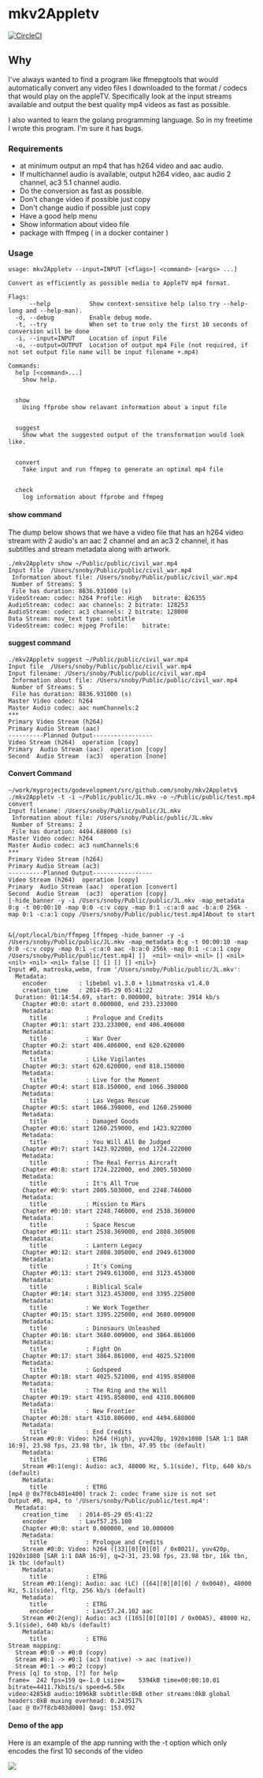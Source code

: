 # mkv2Appletv
[![CircleCI](https://circleci.com/gh/snoby/mkv2Appletv/tree/master.svg?style=shield&circle-token=:circle-token)](https://circleci.com/gh/snoby/mkv2Appletv/tree/master)

## Why
I've always wanted to find a program like ffmepgtools that would automatically convert any video files I downloaded to the format / codecs that would play on the appleTV.  Specifically look at the input streams available and output the best quality mp4 videos as fast as possible.

I also wanted to learn the golang programming language.  So in my freetime I wrote this program.  I'm sure it has bugs.

### Requirements
* at minimum output an mp4 that has h264 video and aac audio.
* If multichannel audio is available, output h264 video, aac audio 2 channel, ac3 5.1 channel audio.
* Do the conversion as fast as possible.
* Don't change video if possible just copy
* Don't change audio if possible just copy
* Have a good help menu
* Show information about video file
* package with ffmpeg ( in a docker container )

### Usage
```
usage: mkv2Appletv --input=INPUT [<flags>] <command> [<args> ...]

Convert as efficiently as possible media to AppleTV mp4 format.

Flags:
      --help           Show context-sensitive help (also try --help-long and --help-man).
  -d, --debug          Enable debug mode.
  -t, --try            When set to true only the first 10 seconds of conversion will be done
  -i, --input=INPUT    Location of input File
  -o, --output=OUTPUT  Location of output mp4 File (not required, if not set output file name will be input filename +.mp4)

Commands:
  help [<command>...]
    Show help.


  show
    Using ffprobe show relavant information about a input file


  suggest
    Show what the suggested output of the transformation would look like.


  convert
    Take input and run ffmpeg to generate an optimal mp4 file


  check
    log information about ffprobe and ffmpeg
```
#### show command
The dump below shows that we have a video file that has an h264 video stream with 2 audio's an aac 2 channel and an ac3 2 channel, it has subtitles and stream metadata along with artwork.

```
./mkv2Appletv show ~/Public/public/civil_war.mp4
Input file  /Users/snoby/Public/public/civil_war.mp4
 Information about file: /Users/snoby/Public/public/civil_war.mp4
 Number of Streams: 5
 File has duration: 8836.931000 (s)
VideoStream: codec: h264 Profile: High   bitrate: 826355
AudioStream: codec: aac channels: 2 bitrate: 128253
AudioStream: codec: ac3 channels: 2 bitrate: 128000
Data Stream: mov_text type: subtitle
VideoStream: codec: mjpeg Profile:    bitrate:
```
#### suggest command
```
./mkv2Appletv suggest ~/Public/public/civil_war.mp4
Input file  /Users/snoby/Public/public/civil_war.mp4
Input filename: /Users/snoby/Public/public/civil_war.mp4
 Information about file: /Users/snoby/Public/public/civil_war.mp4
 Number of Streams: 5
 File has duration: 8836.931000 (s)
Master Video codec: h264
Master Audio codec: aac numChannels:2
***
Primary Video Stream (h264)
Primary Audio Stream (aac)
----------Planned Output-----------------
Video Stream (h264)  operation [copy]
Primary  Audio Stream (aac)  operation [copy]
Second  Audio Stream  (ac3)  operation [none]
```
#### Convert Command
```
~/work/myprojects/godevelopment/src/github.com/snoby/mkv2Appletv$ ./mkv2Appletv -t -i ~/Public/public/JL.mkv -o ~/Public/public/test.mp4 convert
Input filename: /Users/snoby/Public/public/JL.mkv
 Information about file: /Users/snoby/Public/public/JL.mkv
 Number of Streams: 2
 File has duration: 4494.688000 (s)
Master Video codec: h264
Master Audio codec: ac3 numChannels:6
***
Primary Video Stream (h264)
Primary Audio Stream (ac3)
----------Planned Output-----------------
Video Stream (h264)  operation [copy]
Primary  Audio Stream (aac)  operation [convert]
Second  Audio Stream  (ac3)  operation [copy]
[-hide_banner -y -i /Users/snoby/Public/public/JL.mkv -map_metadata 0:g -t 00:00:10 -map 0:0 -c:v copy -map 0:1 -c:a:0 aac -b:a:0 256k -map 0:1 -c:a:1 copy /Users/snoby/Public/public/test.mp4]About to start


&{/opt/local/bin/ffmpeg [ffmpeg -hide_banner -y -i /Users/snoby/Public/public/JL.mkv -map_metadata 0:g -t 00:00:10 -map 0:0 -c:v copy -map 0:1 -c:a:0 aac -b:a:0 256k -map 0:1 -c:a:1 copy /Users/snoby/Public/public/test.mp4] []  <nil> <nil> <nil> [] <nil> <nil> <nil> <nil> false [] [] [] [] <nil>}
Input #0, matroska,webm, from '/Users/snoby/Public/public/JL.mkv':
  Metadata:
    encoder         : libebml v1.3.0 + libmatroska v1.4.0
    creation_time   : 2014-05-29 05:41:22
  Duration: 01:14:54.69, start: 0.000000, bitrate: 3914 kb/s
    Chapter #0:0: start 0.000000, end 233.233000
    Metadata:
      title           : Prologue and Credits
    Chapter #0:1: start 233.233000, end 406.406000
    Metadata:
      title           : War Over
    Chapter #0:2: start 406.406000, end 620.620000
    Metadata:
      title           : Like Vigilantes
    Chapter #0:3: start 620.620000, end 818.150000
    Metadata:
      title           : Live for the Moment
    Chapter #0:4: start 818.150000, end 1066.398000
    Metadata:
      title           : Las Vegas Rescue
    Chapter #0:5: start 1066.398000, end 1260.259000
    Metadata:
      title           : Damaged Goods
    Chapter #0:6: start 1260.259000, end 1423.922000
    Metadata:
      title           : You Will All Be Judged
    Chapter #0:7: start 1423.922000, end 1724.222000
    Metadata:
      title           : The Real Ferris Aircraft
    Chapter #0:8: start 1724.222000, end 2005.503000
    Metadata:
      title           : It's All True
    Chapter #0:9: start 2005.503000, end 2248.746000
    Metadata:
      title           : Mission to Mars
    Chapter #0:10: start 2248.746000, end 2538.369000
    Metadata:
      title           : Space Rescue
    Chapter #0:11: start 2538.369000, end 2808.305000
    Metadata:
      title           : Lantern Legacy
    Chapter #0:12: start 2808.305000, end 2949.613000
    Metadata:
      title           : It's Coming
    Chapter #0:13: start 2949.613000, end 3123.453000
    Metadata:
      title           : Biblical Scale
    Chapter #0:14: start 3123.453000, end 3395.225000
    Metadata:
      title           : We Work Together
    Chapter #0:15: start 3395.225000, end 3680.009000
    Metadata:
      title           : Dinosaurs Unleashed
    Chapter #0:16: start 3680.009000, end 3864.861000
    Metadata:
      title           : Fight On
    Chapter #0:17: start 3864.861000, end 4025.521000
    Metadata:
      title           : Godspeed
    Chapter #0:18: start 4025.521000, end 4195.858000
    Metadata:
      title           : The Ring and the Will
    Chapter #0:19: start 4195.858000, end 4310.806000
    Metadata:
      title           : New Frontier
    Chapter #0:20: start 4310.806000, end 4494.688000
    Metadata:
      title           : End Credits
    Stream #0:0: Video: h264 (High), yuv420p, 1920x1080 [SAR 1:1 DAR 16:9], 23.98 fps, 23.98 tbr, 1k tbn, 47.95 tbc (default)
    Metadata:
      title           : ETRG
    Stream #0:1(eng): Audio: ac3, 48000 Hz, 5.1(side), fltp, 640 kb/s (default)
    Metadata:
      title           : ETRG
[mp4 @ 0x7f8cb401e400] track 2: codec frame size is not set
Output #0, mp4, to '/Users/snoby/Public/public/test.mp4':
  Metadata:
    creation_time   : 2014-05-29 05:41:22
    encoder         : Lavf57.25.100
    Chapter #0:0: start 0.000000, end 10.000000
    Metadata:
      title           : Prologue and Credits
    Stream #0:0: Video: h264 ([33][0][0][0] / 0x0021), yuv420p, 1920x1080 [SAR 1:1 DAR 16:9], q=2-31, 23.98 fps, 23.98 tbr, 16k tbn, 1k tbc (default)
    Metadata:
      title           : ETRG
    Stream #0:1(eng): Audio: aac (LC) ([64][0][0][0] / 0x0040), 48000 Hz, 5.1(side), fltp, 256 kb/s (default)
    Metadata:
      title           : ETRG
      encoder         : Lavc57.24.102 aac
    Stream #0:2(eng): Audio: ac3 ([165][0][0][0] / 0x00A5), 48000 Hz, 5.1(side), 640 kb/s (default)
    Metadata:
      title           : ETRG
Stream mapping:
  Stream #0:0 -> #0:0 (copy)
  Stream #0:1 -> #0:1 (ac3 (native) -> aac (native))
  Stream #0:1 -> #0:2 (copy)
Press [q] to stop, [?] for help
frame=  242 fps=159 q=-1.0 Lsize=    5394kB time=00:00:10.01 bitrate=4411.7kbits/s speed=6.58x
video:4285kB audio:1096kB subtitle:0kB other streams:0kB global headers:0kB muxing overhead: 0.243517%
[aac @ 0x7f8cb403d000] Qavg: 153.092
```

#### Demo of the app
Here is an example of the app running with the -t option which only encodes the first 10 seconds of the video


![](https://cloud.githubusercontent.com/assets/724760/17499799/d603494a-5d9d-11e6-8fac-1be62bd62d9f.gif)

